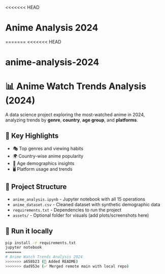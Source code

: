 <<<<<<< HEAD
# Anime Analysis 2024
=======
<<<<<<< HEAD
# anime-analysis-2024

# 📊 Anime Watch Trends Analysis (2024)

A data science project exploring the most-watched anime in 2024, analyzing trends by **genre**, **country**, **age group**, and **platforms**.

## 📌 Key Highlights
- 🎭 Top genres and viewing habits
- 🌍 Country-wise anime popularity
- 🧓 Age demographics insights
- 🖥️ Platform usage and trends

## 📁 Project Structure
- `anime_analysis.ipynb` - Jupyter notebook with all 15 operations
- `anime_dataset.csv` - Cleaned dataset with synthetic demographic data
- `requirements.txt` - Dependencies to run the project
- `assets/` - Optional folder for visuals (add plots/screenshots here)

## 🚀 Run it locally
```bash
pip install -r requirements.txt
jupyter notebook
=======
# Anime Watch Trends Analysis 2024
>>>>>>> a658b23 (📝 Added README)
>>>>>>> dad953e (✅ Merged remote main with local repo)
